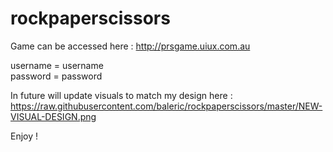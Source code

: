 # rockpaperscissors

Game can be accessed here : http://prsgame.uiux.com.au

username = username
<br>
password = password

In future will update visuals to match my design here : https://raw.githubusercontent.com/baleric/rockpaperscissors/master/NEW-VISUAL-DESIGN.png

Enjoy !
